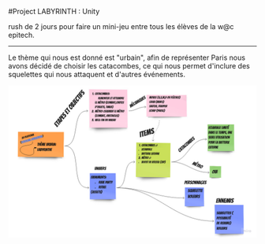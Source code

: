 #Project LABYRINTH : Unity  
  
rush de 2 jours pour faire un mini-jeu entre tous les élèves de la w@c epitech.

---------------

Le thème qui nous est donné est "urbain", afin de représenter Paris nous avons décidé de choisir les catacombes, ce qui nous permet d'inclure des squelettes qui nous attaquent et d'autres événements.

</p>
    <img src="IMG.jpg" alt="" srcset="">
</p>
